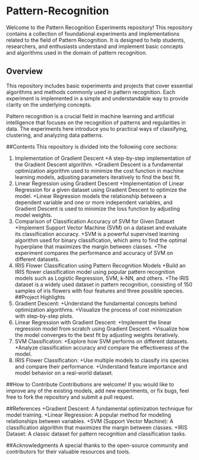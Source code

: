 ﻿# Pattern-Recognition
Welcome to the Pattern Recognition Experiments repository! This repository contains a collection of foundational experiments and implementations related to the field of Pattern Recognition. It is designed to help students, researchers, and enthusiasts understand and implement basic concepts and algorithms used in the domain of pattern recognition.

## Overview
This repository includes basic experiments and projects that cover essential algorithms and methods commonly used in pattern recognition. Each experiment is implemented in a simple and understandable way to provide clarity on the underlying concepts.

Pattern recognition is a crucial field in machine learning and artificial intelligence that focuses on the recognition of patterns and regularities in data. The experiments here introduce you to practical ways of classifying, clustering, and analyzing data patterns.

##Contents
This repository is divided into the following core sections:
1. Implementation of Gradient Descent
   +A step-by-step implementation of the Gradient Descent algorithm.
   +Gradient Descent is a fundamental optimization algorithm used to minimize the cost function in machine learning models, adjusting parameters iteratively to         find the best fit.
2. Linear Regression using Gradient Descent
   +Implementation of Linear Regression for a given dataset using Gradient Descent to optimize the model.
   +Linear Regression models the relationship between a dependent variable and one or more independent variables, and Gradient Descent is used to minimize the loss       function by adjusting model weights.
3. Comparison of Classification Accuracy of SVM for Given Dataset
   +Implement Support Vector Machine (SVM) on a dataset and evaluate its classification accuracy.
   +SVM is a powerful supervised learning algorithm used for binary classification, which aims to find the optimal hyperplane that maximizes the margin between           classes.
   +The experiment compares the performance and accuracy of SVM on different datasets.
4. IRIS Flower Classification using Pattern Recognition Models
   +Build an IRIS flower classification model using popular pattern recognition models such as Logistic Regression, SVM, k-NN, and others.
   +The IRIS dataset is a widely used dataset in pattern recognition, consisting of 150 samples of iris flowers with four features and three possible species.
##Project Highlights
1. Gradient Descent:
   +Understand the fundamental concepts behind optimization algorithms.
   +Visualize the process of cost minimization with step-by-step plots.
2. Linear Regression with Gradient Descent:
   +Implement the linear regression model from scratch using Gradient Descent.
   +Visualize how the model converges to the best fit by adjusting weights iteratively.
3. SVM Classification:
   +Explore how SVM performs on different datasets.
   +Analyze classification accuracy and compare the effectiveness of the model.
4. IRIS Flower Classification:
   +Use multiple models to classify iris species and compare their performance.
   +Understand feature importance and model behavior on a real-world dataset.

##How to Contribute
Contributions are welcome! If you would like to improve any of the existing models, add new experiments, or fix bugs, feel free to fork the repository and submit a pull request.

##References
+Gradient Descent: A fundamental optimization technique for model training.
+Linear Regression: A popular method for modeling relationships between variables.
+SVM (Support Vector Machine): A classification algorithm that maximizes the margin between classes.
+IRIS Dataset: A classic dataset for pattern recognition and classification tasks.

##Acknowledgments
A special thanks to the open-source community and contributors for their valuable resources and tools.
